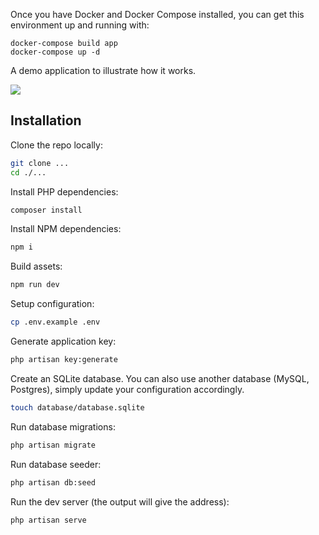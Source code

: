 Once you have Docker and Docker Compose installed, you can get this environment up and running with:

```
docker-compose build app
docker-compose up -d
```

A demo application to illustrate how it works.

![](https://user-images.githubusercontent.com/49956754/235510280-b003616c-dd18-4d2d-81e1-7b4433e4dad2.png)

## Installation

Clone the repo locally:

```sh
git clone ...
cd ./...
```

Install PHP dependencies:

```sh
composer install
```

Install NPM dependencies:

```sh
npm i
```

Build assets:

```sh
npm run dev
```

Setup configuration:

```sh
cp .env.example .env
```

Generate application key:

```sh
php artisan key:generate
```

Create an SQLite database. You can also use another database (MySQL, Postgres), simply update your configuration accordingly.

```sh
touch database/database.sqlite
```

Run database migrations:

```sh
php artisan migrate
```

Run database seeder:

```sh
php artisan db:seed
```

Run the dev server (the output will give the address):

```sh
php artisan serve
```
